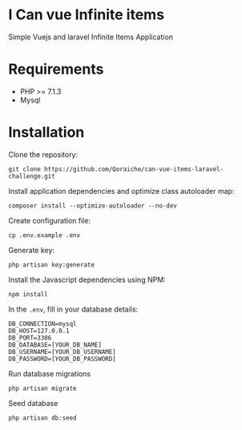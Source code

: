 # I Can vue Infinite items

Simple Vuejs and laravel Infinite Items Application

# Requirements 

* PHP >= 7.1.3
* Mysql

# Installation

Clone the repository:

    git clone https://github.com/Qoraiche/can-vue-items-laravel-challenge.git

Install application dependencies and optimize class autoloader map:

    composer install --optimize-autoloader --no-dev

Create configuration file:

    cp .env.example .env
    
Generate key:

    php artisan key:generate

Install the Javascript dependencies using NPM:

    npm install


In the `.env`, fill in your database details:

    DB_CONNECTION=mysql
    DB_HOST=127.0.0.1
    DB_PORT=3306
    DB_DATABASE=[YOUR_DB_NAME]
    DB_USERNAME=[YOUR_DB_USERNAME]
    DB_PASSWORD=[YOUR_DB_PASSWORD]
    
Run database migrations

    php artisan migrate

Seed database

    php artisan db:seed